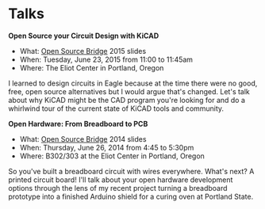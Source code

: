 Talks
=====

**Open Source your Circuit Design with KiCAD**
* What: [Open Source Bridge](http://opensourcebridge.org/) 2015 slides
* When: Tuesday, June 23, 2015 from 11:00 to 11:45am
* Where: The Eliot Center in Portland, Oregon

I learned to design circuits in Eagle because at the time there were no good, free, open source alternatives but I would argue that's changed. Let's talk about why KiCAD might be the CAD program you're looking for and do a whirlwind tour of the current state of KiCAD tools and community. 

**Open Hardware: From Breadboard to PCB**
* What: [Open Source Bridge](http://opensourcebridge.org/) 2014 slides
* When: Thursday, June 26, 2014 from 4:45 to 5:30pm
* Where: B302/303 at the Eliot Center in Portland, Oregon

So you've built a breadboard circuit with wires everywhere. What's next? A printed circuit board! I'll talk about your open hardware development options through the lens of my recent project turning a breadboard prototype into a finished Arduino shield for a curing oven at Portland State. 

